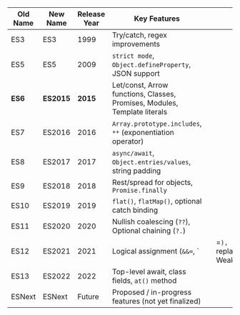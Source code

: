 | Old Name | New Name   | Release Year | Key Features                                                              |   |                               |
| -------- | ---------- | ------------ | ------------------------------------------------------------------------- | - | ----------------------------- |
| ES3      | ES3        | 1999         | Try/catch, regex improvements                                             |   |                               |
| ES5      | ES5        | 2009         | `strict mode`, `Object.defineProperty`, JSON support                      |   |                               |
| **ES6**  | **ES2015** | **2015**     | Let/const, Arrow functions, Classes, Promises, Modules, Template literals |   |                               |
| ES7      | ES2016     | 2016         | `Array.prototype.includes`, `**` (exponentiation operator)                |   |                               |
| ES8      | ES2017     | 2017         | `async/await`, `Object.entries/values`, string padding                    |   |                               |
| ES9      | ES2018     | 2018         | Rest/spread for objects, `Promise.finally`                                |   |                               |
| ES10     | ES2019     | 2019         | `flat()`, `flatMap()`, optional catch binding                             |   |                               |
| ES11     | ES2020     | 2020         | Nullish coalescing (`??`), Optional chaining (`?.`)                       |   |                               |
| ES12     | ES2021     | 2021         | Logical assignment (`&&=`, `                                              |   | =`), `replaceAll()`, WeakRefs |
| ES13     | ES2022     | 2022         | Top-level await, class fields, `at()` method                              |   |                               |
| ESNext   | ESNext     | Future       | Proposed / in-progress features (not yet finalized)                       |   |                               |
